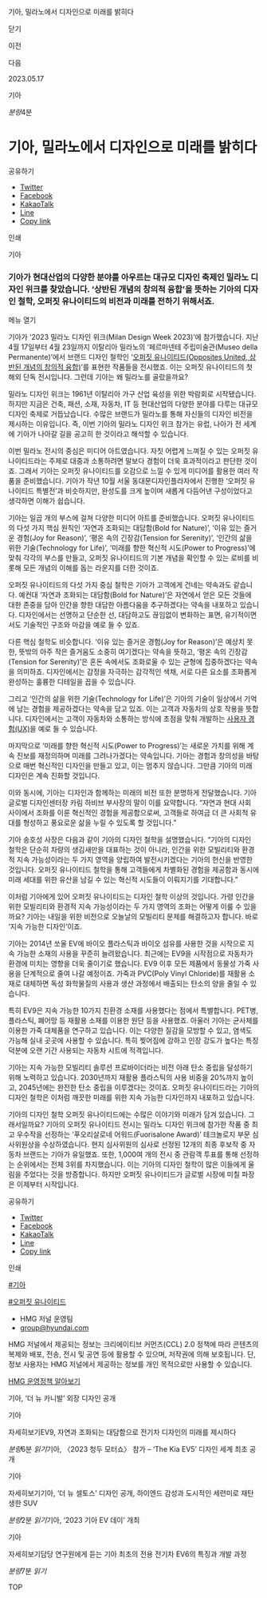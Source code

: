 기아, 밀라노에서 디자인으로 미래를 밝히다






닫기

이전

다음

2023.05.17

기아


*분량*4분

# 기아, 밀라노에서 디자인으로 미래를 밝히다

공유하기

* [Twitter](# "새창으로 열림")
* [Facebook](# "새창으로 열림")
* [KakaoTalk](# "새창으로 열림")
* [Line](# "새창으로 열림")
* [Copy link](#)

인쇄

기아



### 기아가 현대산업의 다양한 분야를 아우르는 대규모 디자인 축제인 밀라노 디자인 위크를 찾았습니다. ‘상반된 개념의 창의적 융합’을 뜻하는 기아의 디자인 철학, 오퍼짓 유나이티드의 비전과 미래를 전하기 위해서죠.

메뉴 열기



기아가 ‘2023 밀라노 디자인 위크(Milan Design Week 2023)’에 참가했습니다. 지난 4월 17일부터 4월 23일까지 이탈리아 밀라노의 ‘페르마넨테 주립미술관(Museo della Permanente)’에서 브랜드 디자인 철학인 ‘[오퍼짓 유나이티드(Opposites United, 상반된 개념의 창의적 융합)](https://www.hyundai.co.kr/search/searchDetail?searchContents=오퍼짓%20유나이티드)’를 표현한 작품들을 전시했죠. 이는 오퍼짓 유나이티드의 첫 해외 단독 전시입니다. 그런데 기아는 왜 밀라노를 골랐을까요?

밀라노 디자인 위크는 1961년 이탈리아 가구 산업 육성을 위한 박람회로 시작됐습니다. 하지만 지금은 건축, 패션, 소재, 자동차, IT 등 현대산업의 다양한 분야를 다루는 대규모 디자인 축제로 거듭났습니다. 수많은 브랜드가 밀라노를 통해 자신들의 디자인 비전을 제시하는 이유입니다. 즉, 이번 기아의 밀라노 디자인 위크 참가는 유럽, 나아가 전 세계에 기아가 나아갈 길을 공고히 한 것이라고 해석할 수 있습니다.

이번 밀라노 전시의 중심은 미디어 아트였습니다. 자칫 어렵게 느껴질 수 있는 오퍼짓 유나이티드라는 주제로 대중과 소통하려면 말보다 경험이 더욱 효과적이라고 판단한 것이죠. 그래서 기아는 오퍼짓 유나이티드를 오감으로 느낄 수 있게 미디어를 활용한 여러 작품을 준비했습니다. 기아가 작년 10월 서울 동대문디자인플라자에서 진행한 ‘오퍼짓 유나이티드 특별전’과 비슷하지만, 완성도를 크게 높이며 새롭게 다듬어낸 구성이었다고 생각하면 이해가 쉽습니다.



기아는 일곱 개의 부스에 걸쳐 다양한 미디어 아트를 준비했습니다. 오퍼짓 유나이티드의 다섯 가지 핵심 원칙인 ‘자연과 조화되는 대담함(Bold for Nature)’, ‘이유 있는 즐거운 경험(Joy for Reason)’, ‘평온 속의 긴장감(Tension for Serenity)’, ‘인간의 삶을 위한 기술(Technology for Life)’, ‘미래를 향한 혁신적 시도(Power to Progress)’에 맞춰 각각의 부스를 만들고, 오퍼짓 유나이티드의 기본 개념을 확인할 수 있는 로비를 비롯해 모든 개념의 이해를 돕는 라운지를 더한 것이죠.

오퍼짓 유나이티드의 다섯 가지 중심 철학은 기아가 고객에게 건네는 약속과도 같습니다. 예컨대 ‘자연과 조화되는 대담함(Bold for Nature)’은 자연에서 얻은 모든 것들에 대한 존중을 담아 인간을 향한 대담한 아름다움을 추구하겠다는 약속을 내포하고 있습니다. 디자인에서는 선명하고 단순한 선, 대담하고도 끊임없이 변화하는 표면, 유기적이면서도 기술적인 구조와 마감을 예로 들 수 있죠.

다른 핵심 철학도 비슷합니다. ‘이유 있는 즐거운 경험(Joy for Reason)’은 예상치 못한, 뜻밖의 아주 작은 즐거움도 소중히 여기겠다는 약속을 뜻하고, ‘평온 속의 긴장감(Tension for Serenity)’은 혼돈 속에서도 조화로울 수 있는 균형에 집중하겠다는 약속을 의미하죠. 디자인에서는 감정을 자극하는 감각적인 색채, 서로 다른 요소를 조화롭게 완성하는 훌륭한 디테일을 꼽을 수 있습니다.

그리고 ‘인간의 삶을 위한 기술(Technology for Life)’은 기아의 기술이 일상에서 기억에 남는 경험을 제공하겠다는 약속을 담고 있죠. 이는 고객과 자동차의 상호 작용을 뜻합니다. 디자인에서는 고객이 자동차와 소통하는 방식에 초점을 맞춰 개발하는 [사용자 경험(UX)](https://www.hyundai.co.kr/search/searchDetail?searchContents=UX)을 예로 들 수 있습니다.

마지막으로 ‘미래를 향한 혁신적 시도(Power to Progress)’는 새로운 가치를 위해 계속 진보를 재정의하며 미래를 그려나가겠다는 약속입니다. 기아는 경험과 창의성을 바탕으로 매번 혁신적인 디자인을 만들고 있고, 이는 멈추지 않습니다. 그만큼 기아의 미래 디자인은 계속 진화할 것입니다.



이와 동시에, 기아는 디자인과 함께하는 미래의 비전 또한 분명하게 전달했습니다. 기아 글로벌 디자인센터장 카림 하비브 부사장의 말이 이를 요약합니다. “자연과 현대 사회 사이에서 조화를 이룬 혁신적인 경험을 제공함으로써, 고객들로 하여금 더 큰 사회적 유대를 형성하고 풍요로운 삶을 누릴 수 있도록 할 것입니다.”

기아 송호성 사장은 다음과 같이 기아의 디자인 철학을 설명했습니다. “기아의 디자인 철학은 단순히 차량의 생김새만을 대표하는 것이 아니라, 인간을 위한 모빌리티와 환경적 지속 가능성이라는 두 가지 영역을 양립하여 발전시키겠다는 기아의 헌신을 반영한 것입니다. 오퍼짓 유나이티드 철학을 통해 고객들에게 차별화된 경험을 제공함과 동시에 미래 세대를 위한 유산을 남길 수 있는 혁신적 시도들이 이뤄지기를 기대합니다.”

이처럼 기아에게 있어 오퍼짓 유나이티드는 디자인 철학 이상의 것입니다. 가령 인간을 위한 모빌리티와 환경적 지속 가능성이라는 두 가지 영역의 조화는 어떻게 이룰 수 있을까요? 기아는 내일을 위한 비전으로 오늘날의 모빌리티 문제를 해결하고자 합니다. 바로 ‘지속 가능한 디자인’이죠.

기아는 2014년 쏘울 EV에 바이오 플라스틱과 바이오 섬유를 사용한 것을 시작으로 지속 가능한 소재의 사용을 꾸준히 늘려왔습니다. 최근에는 EV9을 시작점으로 자동차가 환경에 미치는 영향을 더욱 줄이기로 했습니다. EV9 이후 모든 제품에서 동물성 가죽 사용을 단계적으로 줄여 나갈 예정이죠. 가죽과 PVC(Poly Vinyl Chloride)를 재활용 소재로 대체하면 독성 화학물질의 사용과 생산 과정에서 배출되는 탄소의 양을 줄일 수 있습니다.

특히 EV9은 지속 가능한 10가지 친환경 소재를 사용했다는 점에서 특별합니다. PET병, 플라스틱, 폐어망 등 재활용 소재를 이용한 원단 등을 사용했죠. 아울러 기아는 균사체를 이용한 가죽 대체품을 연구하고 있습니다. 이는 다양한 질감을 모방할 수 있고, 염색도 가능해 실내 곳곳에 사용할 수 있습니다. 특히 찢어짐에 강하고 인장 강도가 높다는 특징 덕분에 오랜 기간 사용되는 자동차 시트에 적격입니다.

기아는 지속 가능한 모빌리티 솔루션 프로바이더라는 비전 아래 탄소 중립을 달성하기 위해 노력하고 있습니다. 2030년까지 재활용 플라스틱의 사용 비중을 20%까지 높이고, 2045년에는 완전한 탄소 중립을 이루겠다는 것이죠. 오퍼짓 유나이티드라는 기아의 디자인 철학은 이처럼 깨끗한 미래를 위한 지속 가능한 디자인까지 내포하고 있습니다.

기아의 디자인 철학 오퍼짓 유나이티드에는 수많은 이야기와 미래가 담겨 있습니다. 그래서일까요? 기아의 오퍼짓 유나이티드 전시는 밀라노 디자인 위크에 참가한 작품 중 최고 우수작을 선정하는 ‘푸오리살로네 어워드(Fuorisalone Award)’ 테크놀로지 부문 심사위원상을 수상하였습니다. 현지 심사위원의 심사로 선정된 12개의 최종 후보작 중 자동차 브랜드는 기아가 유일했죠. 또한, 1,000여 개의 전시 중 관람객 투표를 통해 선정하는 순위에서는 전체 3위를 차지했습니다. 이는 기아의 디자인 철학이 많은 이들에게 울림을 주었다는 것을 방증합니다. 하지만 오퍼짓 유나이티드가 글로벌 시장에 미칠 파장은 이제부터 시작입니다.



공유하기

* [Twitter](# "새창으로 열림")
* [Facebook](# "새창으로 열림")
* [KakaoTalk](# "새창으로 열림")
* [Line](# "새창으로 열림")
* [Copy link](#)

인쇄

[#기아](/tag/723)

[#오퍼짓 유나이티드](/tag/1518)



* HMG 저널 운영팀
* [group@hyundai.com](mailto:group@hyundai.com)

HMG 저널에서 제공되는 정보는 크리에이티브 커먼즈(CCL) 2.0 정책에 따라 콘텐츠의 복제와 배포, 전송, 전시 및 공연 등에 활용할 수 있으며, 저작권에 의해 보호됩니다.
단, 정보 사용자는 HMG 저널에서 제공하는 정보를 개인 목적으로만 사용할 수 있습니다.

[HMG 운영정책 알아보기](/footer/operationRegist)

기아, ‘더 뉴 카니발’ 외장 디자인 공개

기아

 자세히보기EV9, 자연과 조화되는 대담함으로 전기차 디자인의 미래를 제시하다

*분량*6분 *읽기*기아, 〈2023 청두 모터쇼〉 참가 – ‘The Kia EV5’ 디자인 세계 최초 공개

기아

 자세히보기기아, ‘더 뉴 셀토스’ 디자인 공개, 하이엔드 감성과 도시적인 세련미로 재탄생한 SUV

*분량*2분 *읽기*기아, ‘2023 기아 EV 데이’ 개최

기아

 자세히보기담당 연구원에게 듣는 기아 최초의 전용 전기차 EV6의 특징과 개발 과정

*분량*7분 *읽기*

TOP